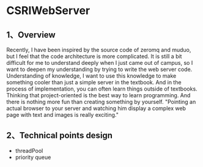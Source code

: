 # CSRIWebServer
## 1、Overview
  Recently, I have been inspired by the source code of zeromq and muduo, but I feel that the code architecture is more complicated. It is still a bit difficult for me to understand deeply when I just came out of campus, so I want to deepen my understanding by trying to write the web server code. Understanding of knowledge, I want to use this knowledge to make something cooler than just a simple server in the textbook. And in the process of implementation, you can often learn things outside of textbooks. Thinking that project-oriented is the best way to learn programming. And there is nothing more fun than creating something by yourself. "Pointing an actual browser to your server and watching him display a complex web page with text and images is really exciting."
## 2、Technical points design
- threadPool
- priority queue
